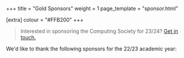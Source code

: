 +++
title = "Gold Sponsors"
weight = 1
page_template = "sponsor.html"

[extra]
colour = "#FFB200"
+++

> Interested in sponsoring the Computing Society for 23/24? [Get in touch.](@/exec/_index.md)

We'd like to thank the following sponsors for the 22/23 academic year: